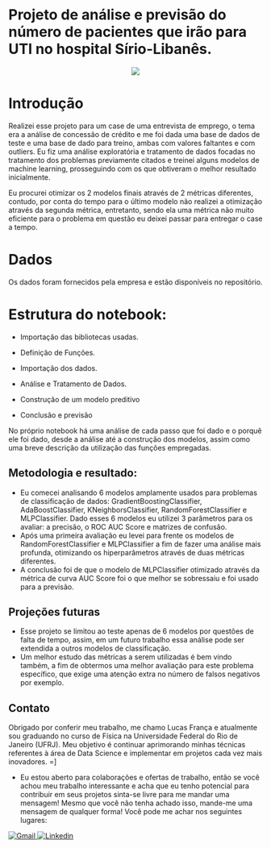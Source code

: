 # Projeto de análise e previsão do número de pacientes que irão para UTI no hospital Sírio-Libanês.

<p align="center"><img src=https://franquiaempresa.com/wp-content/uploads/2013/07/cr%C3%A9dito-banc%C3%A1rio.jpg </p> 

# **Introdução**

Realizei esse projeto para um case de uma entrevista de emprego, o tema era a análise de concessão de crédito e me foi dada uma base de dados de teste e uma base de dado para treino, ambas com valores faltantes e com outliers. Eu fiz uma análise exploratória e tratamento de dados focadas no tratamento dos problemas previamente citados e treinei alguns modelos de machine learning, prosseguindo com os que obtiveram o melhor resultado inicialmente.

Eu procurei otimizar os 2 modelos finais através de 2 métricas diferentes, contudo, por conta do tempo para o último modelo não realizei a otimização através da segunda métrica, entretanto, sendo ela uma métrica não muito eficiente para o problema em questão eu deixei passar para entregar o case a tempo.
  
# **Dados**

Os dados foram fornecidos pela empresa e estão disponíveis no repositório.

# **Estrutura do notebook:**

- Importação das bibliotecas usadas.

- Definição de Funções.
  
- Importação dos dados.

- Análise e Tratamento de Dados.

- Construção de um modelo preditivo

- Conclusão e previsão
  
No próprio notebook há uma análise de cada passo que foi dado e o porquê ele foi dado, desde a análise até a construção dos modelos, assim como uma breve descrição da utilização das funções empregadas.
  
## **Metodologia e resultado:**

- Eu comecei analisando 6 modelos amplamente usados para problemas de classificação de dados: GradientBoostingClassifier, AdaBoostClassifier, KNeighborsClassifier, RandomForestClassifier e MLPClassifier. Dado esses 6 modelos eu utilizei 3 parâmetros para os avaliar: a precisão, o ROC AUC Score e matrizes de confusão.
- Após uma primeira avaliação eu levei para frente os modelos de RandomForestClassifier e MLPClassifier a fim de fazer uma análise mais profunda, otimizando os hiperparâmetros através de duas métricas diferentes.
- A conclusão foi de que o modelo de MLPClassifier otimizado através da métrica de curva AUC Score foi o que melhor se sobressaiu e foi usado para a previsão.

## **Projeções futuras**

  - Esse projeto se limitou ao teste apenas de 6 modelos por questões de falta de tempo, assim, em um futuro trabalho essa análise pode ser extendida a outros modelos de classificação.
  - Um melhor estudo das métricas a serem utilizadas é bem vindo também, a fim de obtermos uma melhor avaliação para este problema específico, que exige uma atenção extra no número de falsos negativos por exemplo.
  
## **Contato**

Obrigado por conferir meu trabalho, me chamo Lucas França e atualmente sou graduando no curso de Física na Universidade Federal do Rio de Janeiro (UFRJ). Meu objetivo é continuar aprimorando minhas técnicas referentes à área de Data Science e implementar em projetos cada vez mais inovadores. =]

- Eu estou aberto para colaborações e ofertas de trabalho, então se você achou meu trabalho interessante e acha que eu tenho potencial para contribuir em seus projetos sinta-se livre para me mandar uma mensagem! Mesmo que você não tenha achado isso, mande-me uma mensagem de qualquer forma! Você pode me achar nos seguintes lugares:

<p>
  <a href="mailto:lucas.c.franca@gmail.com?Subject=From%20github">
    <img alt="Gmail" src="https://img.shields.io/badge/gmail-EA4335?logo=gmail&logoColor=white&style=for-the-badge" />
  </a>
  <a href="https://www.linkedin.com/in/lucas-fran%C3%A7a-83133016b/"><img alt="Linkedin" src="https://img.shields.io/badge/linkedin-0077B5?logo=linkedin&logoColor=white&style=for-the-badge" /></a>
</p>
  
